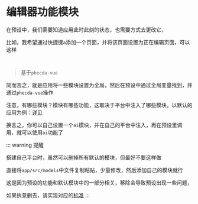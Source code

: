 # 编辑器功能模块

在预设中，我们需要知道应用此时此刻的状态，也需要方式去更改它，

比如，我希望通过快捷键`a`添加一个页面，并将该页面设置为正在编辑页面，可以这样

```


```
> 基于`phecda-vue`

简而言之，就是应用将一些模块设置为全局，然后在预设中通过全局变量找到，并通过`phecda-vue`操作

注意，有哪些模块？模块有哪些功能，这取决于平台中注入了哪些模块，以默认的应用为例：[详见]()

换言之，你可以自己设置一个`ai`模块，并在自己的平台中注入，再在预设里调用，就可以使用`ai`功能了

::: warning 提醒

搭建自己平台时，虽然可以删掉所有默认的模块，但最好不要这样做

直接将`app/src/models`中文件复制粘贴，少量修改，然后添加自己的模块就行 

这是因为预设的功能和默认模块中的一部分相关，移除会导致预设出现一些问题，

如果执意删去，请实现对应的[标准]()
:::